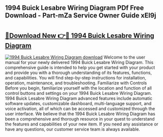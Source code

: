 ## 1994 Buick Lesabre Wiring Diagram PDf Free Download - Part-mZa Service Owner Guide xEI9j

# <h2><a href="http://dfmtbl.blite.top/?on=1994+Buick+Lesabre+Wiring+Diagram">🔗Download New 👉🔴 1994 Buick Lesabre Wiring Diagram</a></h2>

[![1994 Buick Lesabre Wiring Diagram download](https://i.imgur.com/lujVjoI.png)](http://dfmtbl.blite.top/?on=1994+Buick+Lesabre+Wiring+Diagram)
Welcome to the user manual for your newly delivered 1994 Buick Lesabre Wiring Diagram. This comprehensive guide is intended to help you get started with your product and provide you with a thorough understanding of its features, functions, and capabilities. You will find step-by-step instructions for installation, operation, maintenance, and troubleshooting. Familiarize with Controls Before you begin, familiarize yourself with the location and function of all control buttons and settings on your 1994 Buick Lesabre Wiring Diagram. 1994 Buick Lesabre Wiring Diagram advanced features include automatic software updates, customizable dashboard, multi-language support, and voice activation, all of which can be accessed and customized through the user interface. We believe that the 1994 Buick Lesabre Wiring Diagram has been a comprehensive and thorough resource in your quest to understand the features and capabilities of your new item. If you need any assistance or have any questions, our customer service team is always available.
